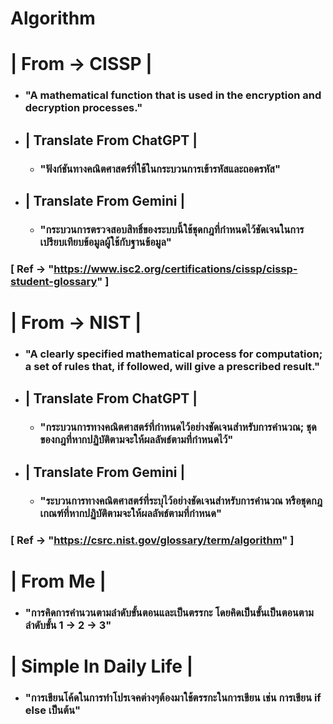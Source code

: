 # Algorithm
# | From -> CISSP | 
- ### "A mathematical function that is used in the encryption and decryption processes."
- ## | Translate From ChatGPT | 
  - ### "ฟังก์ชันทางคณิตศาสตร์ที่ใช้ในกระบวนการเข้ารหัสและถอดรหัส"
- ## | Translate From Gemini | 
    - ### "กระบวนการตรวจสอบสิทธิ์ของระบบนี้ใช้ชุดกฎที่กำหนดไว้ชัดเจนในการเปรียบเทียบข้อมูลผู้ใช้กับฐานข้อมูล" 
### [ Ref -> "https://www.isc2.org/certifications/cissp/cissp-student-glossary" ]


# | From -> NIST |
- ### "A clearly specified mathematical process for computation; a set of rules that, if followed, will give a prescribed result." 
- ## | Translate From ChatGPT | 
  - ### "กระบวนการทางคณิตศาสตร์ที่กำหนดไว้อย่างชัดเจนสำหรับการคำนวณ; ชุดของกฎที่หากปฏิบัติตามจะให้ผลลัพธ์ตามที่กำหนดไว้" 
- ## | Translate From Gemini | 
    - ### "ระบวนการทางคณิตศาสตร์ที่ระบุไว้อย่างชัดเจนสำหรับการคำนวณ หรือชุดกฎเกณฑ์ที่หากปฏิบัติตามจะให้ผลลัพธ์ตามที่กำหนด" 
### [ Ref -> "https://csrc.nist.gov/glossary/term/algorithm" ]</h3>


# | From Me | </h1>
- ### "การคิดการคำนวนตามลำดับขั้นตอนและเป็นตรรกะ โดยคิดเป็นขั้นเป็นตอนตามลำดับขั้น 1 -> 2 -> 3" 
# | Simple In Daily Life | 
- ### "การเขียนโค้ดในการทำโปรเจคต่างๆต้องมาใช้ตรรกะในการเขียน เช่น การเขียน if else เป็นต้น" 
